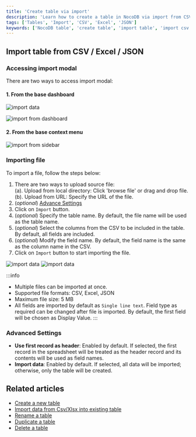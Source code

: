```yaml
---
title: 'Create table via import'
description: 'Learn how to create a table in NocoDB via import from CSV, Excel or JSON.'
tags: ['Tables', 'Import', 'CSV', 'Excel', 'JSON']
keywords: ['NocoDB table', 'create table', 'import table', 'import csv', 'import excel', 'import json']
---
```


## Import table from CSV / Excel / JSON

### Accessing import modal
There are two ways to access import modal:

#### 1. From the base dashboard
![import data](/img/v2/base/base-import-from-dashboard-1.png)

![import from dashboard](/img/v2/table/table-import-from-dashboard.png)



#### 2. From the base context menu

![import from sidebar](/img/v2/table/table-import-from-sidebar.png)

### Importing file
To import a file, follow the steps below:
1. There are two ways to upload source file:  
   (a). Upload from local directory: Click 'browse file' or drag and drop file.  
   (b). Upload from URL: Specify the URL of the file.
2. (_optional_) [Advance Settings](#advanced-settings) 
3. Click on `Import` button.
4. (_optional_) Specify the table name. By default, the file name will be used as the table name.
5. (_optional_) Select the columns from the CSV to be included in the table. By default, all fields are included.
6. (_optional_) Modify the field name. By default, the field name is the same as the column name in the CSV.
7. Click on `Import` button to start importing the file.

![import data](/img/v2/table/import-stage-1.png)
![import data](/img/v2/table/import-stage-2.png)

:::info
- Multiple files can be imported at once.
- Supported file formats: CSV, Excel, JSON
- Maximum file size: 5 MB
- All fields are imported by default as `Single line text`. Field type as required can be changed after file is imported.
  By default, the first field will be chosen as Display Value.
:::

### Advanced Settings
- **Use first record as header**: Enabled by default. If selected, the first record in the spreadsheet will be treated as the header record and its contents will be used as field names.
- **Import data**: Enabled by default. If selected, all data will be imported; otherwise, only the table will be created.


## Related articles
- [Create a new table](/tables/create-table)
- [Import data from Csv/Xlsx into existing table](/tables/import-data-into-existing-table)
- [Rename a table](/tables/actions-on-table#rename-table)
- [Duplicate a table](/tables/actions-on-table#duplicate-table)
- [Delete a table](/tables/actions-on-table#delete-table)
